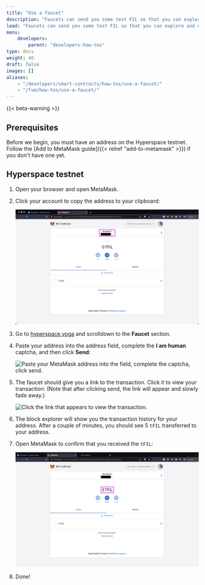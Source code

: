 ```yaml
---
title: "Use a faucet"
description: "Faucets can send you some test FIL so that you can explore and experiment with a Filecoin testnet without having to pay for anything. There are two faucets available, one for the Builder testnet (buildernet) and the Hyperspace testnet."
lead: "Faucets can send you some test FIL so that you can explore and experiment with a Filecoin testnet without having to pay for anything. There are two faucets available, one for the Builder testnet (buildernet) and the Hyperspace testnet."
menu:
    developers:
        parent: "developers-how-tos"
type: docs
weight: 40
draft: false
images: []
aliases:
    - "/developers/smart-contracts/how-tos/use-a-faucet/"
    - "/fvm/how-tos/use-a-faucet/"
---
```


{{< beta-warning >}}

## Prerequisites

Before we begin, you must have an address on the Hyperspace testnet. Follow the [Add to MetaMask guide]({{< relref "add-to-metamask" >}}) if you don't have one yet.

## Hyperspace testnet

1. Open your browser and open MetaMask.
1. Click your account to copy the address to your clipboard:

    ![Copy your MetaMask address to your clipboard.](copy-address-to-clipboard.png)

1. Go to [hyperspace.yoga](https://hyperspace.yoga/#faucet) and scrolldown to the **Faucet** section.
1. Paste your address into the address field, complete the **I am human** captcha, and then click **Send**:

    ![Paste your MetaMask address into the field, complete the captcha, click send.](paste-address-into-field.png)

1. The faucet should give you a link to the transaction. Click it to view your transaction: (Note that after clicking send, the link will appear and slowly fade away.)

    ![Click the link that appears to view the transaction.](link-to-transaction.png)

1. The block explorer will show you the transaction history for your address. After a couple of minutes, you should see 5 `tFIL` transferred to your address.
1. Open MetaMask to confirm that you received the `tFIL`:

    ![Open MetaMask to confirm that you have recieved the funds.](confirm-funds-metamask.png)

1. Done!

